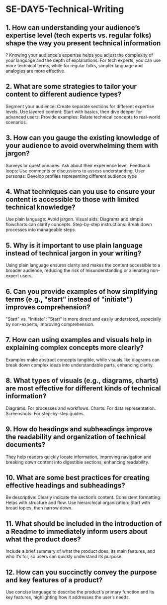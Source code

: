 # SE-DAY5-Technical-Writing
## 1. How can understanding your audience’s expertise level (tech experts vs. regular folks) shape the way you present technical information
?
Knowing your audience's expertise helps you adjust the complexity of your language and the depth of explanations. For tech experts, you can use more technical terms, while for regular folks, simpler language and analogies are more effective.

## 2. What are some strategies to tailor your content to different audience types?
Segment your audience: Create separate sections for different expertise levels.
Use layered content: Start with basics, then dive deeper for advanced users.
Provide examples: Relate technical concepts to real-world scenarios.

## 3. How can you gauge the existing knowledge of your audience to avoid overwhelming them with jargon?
Surveys or questionnaires: Ask about their experience level.
Feedback loops: Use comments or discussions to assess understanding.
User personas: Develop profiles representing different audience type

## 4. What techniques can you use to ensure your content is accessible to those with limited technical knowledge?
Use plain language: Avoid jargon.
Visual aids: Diagrams and simple flowcharts can clarify concepts.
Step-by-step instructions: Break down processes into manageable steps.

## 5. Why is it important to use plain language instead of technical jargon in your writing?
Using plain language ensures clarity and makes the content accessible to a broader audience, reducing the risk of misunderstanding or alienating non-expert users.

## 6. Can you provide examples of how simplifying terms (e.g., "start" instead of "initiate") improves comprehension?
"Start" vs. "Initiate": "Start" is more direct and easily understood, especially by non-experts, improving comprehension.

## 7. How can using examples and visuals help in explaining complex concepts more clearly?
Examples make abstract concepts tangible, while visuals like diagrams can break down complex ideas into understandable parts, enhancing clarity.

## 8. What types of visuals (e.g., diagrams, charts) are most effective for different kinds of technical information?
Diagrams: For processes and workflows.
Charts: For data representation.
Screenshots: For step-by-step guides.

## 9. How do headings and subheadings improve the readability and organization of technical documents?
They help readers quickly locate information, improving navigation and breaking down content into digestible sections, enhancing readability.

## 10. What are some best practices for creating effective headings and subheadings?
Be descriptive: Clearly indicate the section’s content.
Consistent formatting: Helps with structure and flow.
Use hierarchical organization: Start with broad topics, then narrow down.

## 11. What should be included in the introduction of a Readme to immediately inform users about what the product does?
Include a brief summary of what the product does, its main features, and who it’s for, so users can quickly understand its purpose.

## 12. How can you succinctly convey the purpose and key features of a product?
Use concise language to describe the product's primary function and its key features, highlighting how it addresses the user’s needs.
